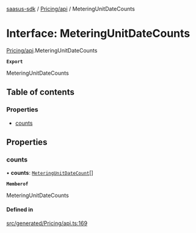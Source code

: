[saasus-sdk](../README.md) / [Pricing/api](../modules/Pricing_api.md) / MeteringUnitDateCounts

# Interface: MeteringUnitDateCounts

[Pricing/api](../modules/Pricing_api.md).MeteringUnitDateCounts

**`Export`**

MeteringUnitDateCounts

## Table of contents

### Properties

- [counts](Pricing_api.MeteringUnitDateCounts.md#counts)

## Properties

### counts

• **counts**: [`MeteringUnitDateCount`](Pricing_api.MeteringUnitDateCount.md)[]

**`Memberof`**

MeteringUnitDateCounts

#### Defined in

[src/generated/Pricing/api.ts:169](https://github.com/saasus-platform/saasus-sdk-javascript/blob/c67ac22/src/generated/Pricing/api.ts#L169)
